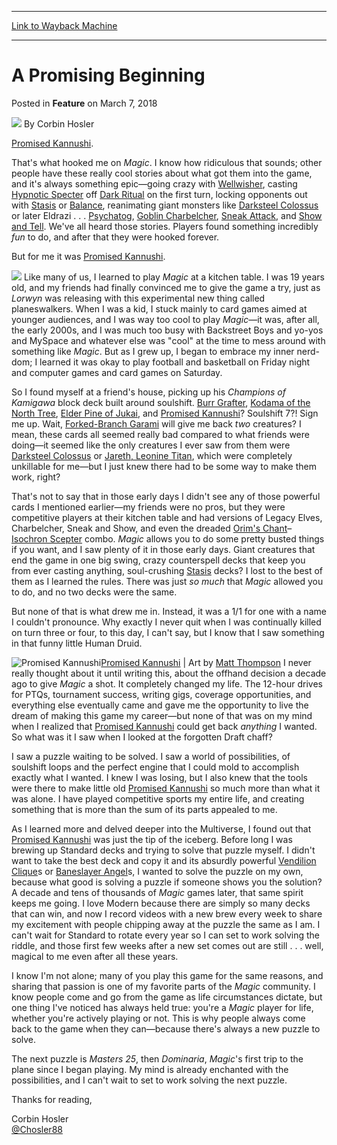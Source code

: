 
---
[Link to Wayback Machine](https://web.archive.org/web/20200531071437/https://magic.wizards.com/en/articles/archive/feature/promising-beginning-2018-03-07)

[_metadata_:wayback_url]:- "https://magic.wizards.com/en/articles/archive/feature/promising-beginning-2018-03-07"
[_metadata_:wayback_raw_url]:- "https://web.archive.org/web/20200531071437id_/https://magic.wizards.com/en/articles/archive/feature/promising-beginning-2018-03-07"
[_metadata_:wayback_capture_timestamp]:- "2020-05-31 07:14:37+00:00"
[_metadata_:publish_date]:- "2018-03-07"
[_metadata_:description]:- "Some players are drawn into Magic by the powerful spells and colossal creatures. Others, like Corbin, are captivated by endless the puzzle."
[_metadata_:generator]:- "Drupal 7 (http://drupal.org)"
---


A Promising Beginning
=====================



 Posted in **Feature**
 on March 7, 2018 






![](https://media.magic.wizards.com/styles/auth_small/public/images/person/hosler.jpg)
By Corbin Hosler











[Promised Kannushi](http://gatherer.wizards.com/Pages/Card/Details.aspx?name=Promised+Kannushi).


That's what hooked me on *Magic*. I know how ridiculous that sounds; other people have these really cool stories about what got them into the game, and it's always something epic—going crazy with [Wellwisher](http://gatherer.wizards.com/Pages/Card/Details.aspx?name=Wellwisher), casting [Hypnotic Specter](http://gatherer.wizards.com/Pages/Card/Details.aspx?name=Hypnotic+Specter) off [Dark Ritual](http://gatherer.wizards.com/Pages/Card/Details.aspx?name=Dark+Ritual) on the first turn, locking opponents out with [Stasis](http://gatherer.wizards.com/Pages/Card/Details.aspx?name=Stasis) or [Balance](http://gatherer.wizards.com/Pages/Card/Details.aspx?name=Balance), reanimating giant monsters like [Darksteel Colossus](http://gatherer.wizards.com/Pages/Card/Details.aspx?name=Darksteel+Colossus) or later Eldrazi . . . [Psychatog](http://gatherer.wizards.com/Pages/Card/Details.aspx?name=Psychatog), [Goblin Charbelcher](http://gatherer.wizards.com/Pages/Card/Details.aspx?name=Goblin+Charbelcher), [Sneak Attack](http://gatherer.wizards.com/Pages/Card/Details.aspx?name=Sneak+Attack), and [Show and Tell](http://gatherer.wizards.com/Pages/Card/Details.aspx?name=Show+and+Tell). We've all heard those stories. Players found something incredibly *fun* to do, and after that they were hooked forever.


But for me it was [Promised Kannushi](http://gatherer.wizards.com/Pages/Card/Details.aspx?name=Promised+Kannushi).


[![](http://gatherer.wizards.com/Handlers/Image.ashx?type=card&name=Promised+Kannushi)](http://gatherer.wizards.com/Pages/Card/Details.aspx?name=Promised+Kannushi)
Like many of us, I learned to play *Magic* at a kitchen table. I was 19 years old, and my friends had finally convinced me to give the game a try, just as *Lorwyn* was releasing with this experimental new thing called planeswalkers. When I was a kid, I stuck mainly to card games aimed at younger audiences, and I was way too cool to play *Magic*—it was, after all, the early 2000s, and I was much too busy with Backstreet Boys and yo-yos and MySpace and whatever else was "cool" at the time to mess around with something like *Magic*. But as I grew up, I began to embrace my inner nerd-dom; I learned it was okay to play football and basketball on Friday night and computer games and card games on Saturday.


So I found myself at a friend's house, picking up his *Champions of Kamigawa* block deck built around soulshift. [Burr Grafter](http://gatherer.wizards.com/Pages/Card/Details.aspx?name=Burr+Grafter), [Kodama of the North Tree](http://gatherer.wizards.com/Pages/Card/Details.aspx?name=Kodama+of+the+North+Tree), [Elder Pine of Jukai](http://gatherer.wizards.com/Pages/Card/Details.aspx?name=Elder+Pine+of+Jukai), and [Promised Kannushi](http://gatherer.wizards.com/Pages/Card/Details.aspx?name=Promised+Kannushi)? Soulshift 7?! Sign me up. Wait, [Forked-Branch Garami](http://gatherer.wizards.com/Pages/Card/Details.aspx?name=Forked-Branch+Garami) will give me back *two* creatures? I mean, these cards all seemed really bad compared to what friends were doing—it seemed like the only creatures I ever saw from them were [Darksteel Colossus](http://gatherer.wizards.com/Pages/Card/Details.aspx?name=Darksteel+Colossus) or [Jareth, Leonine Titan](http://gatherer.wizards.com/Pages/Card/Details.aspx?name=Jareth%2C+Leonine+Titan), which were completely unkillable for me—but I just knew there had to be some way to make them work, right?


That's not to say that in those early days I didn't see any of those powerful cards I mentioned earlier—my friends were no pros, but they were competitive players at their kitchen table and had versions of Legacy Elves, Charbelcher, Sneak and Show, and even the dreaded [Orim's Chant](http://gatherer.wizards.com/Pages/Card/Details.aspx?name=Orim%27s+Chant)–[Isochron Scepter](http://gatherer.wizards.com/Pages/Card/Details.aspx?name=Isochron+Scepter) combo. *Magic* allows you to do some pretty busted things if you want, and I saw plenty of it in those early days. Giant creatures that end the game in one big swing, crazy counterspell decks that keep you from ever casting anything, soul-crushing [Stasis](http://gatherer.wizards.com/Pages/Card/Details.aspx?name=Stasis) decks? I lost to the best of them as I learned the rules. There was just *so much* that *Magic* allowed you to do, and no two decks were the same.


But none of that is what drew me in. Instead, it was a 1/1 for one with a name I couldn't pronounce. Why exactly I never quit when I was continually killed on turn three or four, to this day, I can't say, but I know that I saw something in that funny little Human Druid.



![Promised Kannushi](https://media.wizards.com/2018/images/daily/cardart_SOK_Promised-Kannushi.jpg)[Promised Kannushi](http://gatherer.wizards.com/Pages/Card/Details.aspx?name=Promised+Kannushi) | Art by [Matt Thompson](http://gatherer.wizards.com/Pages/Search/Default.aspx?output=spoiler&method=visual&action=advanced&artist=%5b%22Matt+Thompson%22%5d)
I never really thought about it until writing this, about the offhand decision a decade ago to give *Magic* a shot. It completely changed my life. The 12-hour drives for PTQs, tournament success, writing gigs, coverage opportunities, and everything else eventually came and gave me the opportunity to live the dream of making this game my career—but none of that was on my mind when I realized that [Promised Kannushi](http://gatherer.wizards.com/Pages/Card/Details.aspx?name=Promised+Kannushi) could get back *anything* I wanted. So what was it I saw when I looked at the forgotten Draft chaff?


I saw a puzzle waiting to be solved. I saw a world of possibilities, of soulshift loops and the perfect engine that I could mold to accomplish exactly what I wanted. I knew I was losing, but I also knew that the tools were there to make little old [Promised Kannushi](http://gatherer.wizards.com/Pages/Card/Details.aspx?name=Promised+Kannushi) so much more than what it was alone. I have played competitive sports my entire life, and creating something that is more than the sum of its parts appealed to me.


As I learned more and delved deeper into the Multiverse, I found out that [Promised Kannushi](http://gatherer.wizards.com/Pages/Card/Details.aspx?name=Promised+Kannushi) was just the tip of the iceberg. Before long I was brewing up Standard decks and trying to solve that puzzle myself. I didn't want to take the best deck and copy it and its absurdly powerful [Vendilion Clique](http://gatherer.wizards.com/Pages/Card/Details.aspx?name=Vendilion+Clique)s or [Baneslayer Angel](http://gatherer.wizards.com/Pages/Card/Details.aspx?name=Baneslayer+Angel)s, I wanted to solve the puzzle on my own, because what good is solving a puzzle if someone shows you the solution? A decade and tens of thousands of *Magic* games later, that same spirit keeps me going. I love Modern because there are simply so many decks that can win, and now I record videos with a new brew every week to share my excitement with people chipping away at the puzzle the same as I am. I can't wait for Standard to rotate every year so I can set to work solving the riddle, and those first few weeks after a new set comes out are still . . . well, magical to me even after all these years.


I know I'm not alone; many of you play this game for the same reasons, and sharing that passion is one of my favorite parts of the *Magic* community. I know people come and go from the game as life circumstances dictate, but one thing I've noticed has always held true: you're a *Magic* player for life, whether you're actively playing or not. This is why people always come back to the game when they can—because there's always a new puzzle to solve.


The next puzzle is *Masters 25*, then *Dominaria*, *Magic*'s first trip to the plane since I began playing. My mind is already enchanted with the possibilities, and I can't wait to set to work solving the next puzzle.


Thanks for reading,


Corbin Hosler  
[@Chosler88](http://www.twitter.com/Chosler88)







